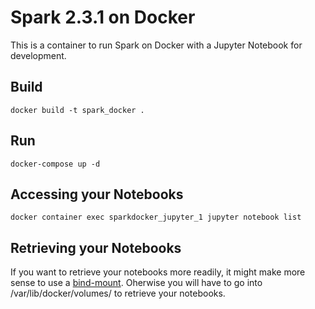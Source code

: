 # Spark 2.3.1 on Docker 
This is a container to run Spark on Docker with a Jupyter Notebook for development. 

## Build  
`docker build -t spark_docker .`
## Run  
`docker-compose up -d`
## Accessing your Notebooks
`docker container exec sparkdocker_jupyter_1 jupyter notebook list`

## Retrieving your Notebooks
If you want to retrieve your notebooks more readily, it might make more sense to use a [bind-mount](https://docs.docker.com/storage/bind-mounts/). Oherwise you will have to go into /var/lib/docker/volumes/ to retrieve your notebooks.
